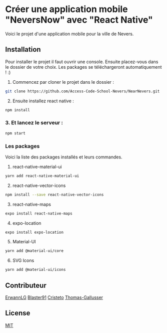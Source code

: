 # Créer une application mobile "NeversNow" avec "React Native"

Voici le projet d'une application mobile pour la ville de Nevers.


## Installation

Pour installer le projet il faut ouvrir une console. Ensuite placez-vous dans le dossier de votre choix.
Les packages se téléchargeront automatiquement ! :)

1. Commencez par cloner le projet dans le dossier :
```bash
git clone https://github.com/Access-Code-School-Nevers/NearNevers.git
```
2. Ensuite installez react native :
```bash
npm install
```

### 3. Et lancez le serveur :
```bash
npm start
```

### Les packages

Voici la liste des packages installés et leurs commandes.

1. react-native-material-ui
```bash
yarn add react-native-material-ui
```
2. react-native-vector-icons
```bash
npm install --save react-native-vector-icons
```
3. react-native-maps
```bash
expo install react-native-maps
```
4. expo-location
```bash
expo install expo-location
```
5. Material-UI
```bash
yarn add @material-ui/core
```
6. SVG Icons
```bash
yarn add @material-ui/icons
```

## Contributeur

[ErwannLG](https://github.com/ErwannLG)
[Blaster91](https://github.com/Blaster91)
[Cristeto](https://github.com/Cristeto)
[Thomas-Gallusser](https://github.com/Thomas-Gallusser)

## License
[MIT](https://choosealicense.com/licenses/mit/)
